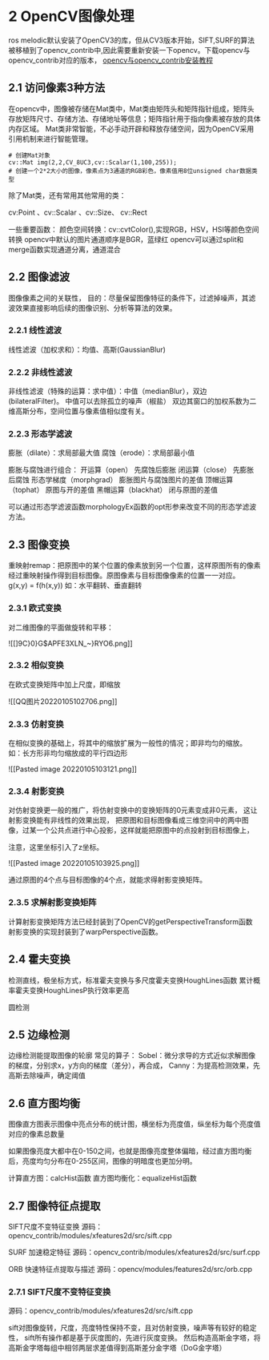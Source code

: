 # 2 OpenCV图像处理

ros melodic默认安装了OpenCV3的库，但从CV3版本开始，SIFT,SURF的算法被移植到了opencv_contrib中,因此需要重新安装一下opencv。下载opencv与opencv_contrib对应的版本，
[opencv与opencv_contrib安装教程](https://www.bilibili.com/video/BV17K4y1h7uK/)
## 2.1 访问像素3种方法
在opencv中，图像被存储在Mat类中，Mat类由矩阵头和矩阵指针组成，矩阵头存放矩阵尺寸、存储方法、存储地址等信息；矩阵指针用于指向像素被存放的具体内存区域。
Mat类非常智能，不必手动开辟和释放存储空间，因为OpenCV采用引用机制来进行智能管理。
```
# 创建Mat对象
cv::Mat img(2,2,CV_8UC3,cv::Scalar(1,100,255));
# 创建一个2*2大小的图像，像素点为3通道的RGB彩色，像素值用8位unsigned char数据类型
```

除了Mat类，还有常用其他常用的类：

cv:Point 、cv::Scalar 、cv::Size、 cv::Rect

一些重要函数：
颜色空间转换：cv::cvtColor(),实现RGB，HSV，HSI等颜色空间转换
opencv中默认的图片通道顺序是BGR，蓝绿红
opencv可以通过split和merge函数实现通道分离，通道混合

## 2.2 图像滤波
图像像素之间的关联性，
目的：尽量保留图像特征的条件下，过滤掉噪声，其滤波效果直接影响后续的图像识别、分析等算法的效果。
### 2.2.1 线性滤波
线性滤波（加权求和）：均值、高斯(GaussianBlur)
### 2.2.2 非线性滤波
非线性滤波（特殊的运算：求中值）：中值（medianBlur），双边(bilateralFilter)。
															中值可以去除孤立的噪声（椒盐）
															双边其窗口的加权系数为二维高斯分布，空间位置与像素值相似度有关。
### 2.2.3 形态学滤波
膨胀（dilate）：求局部最大值
腐蚀（erode）：求局部最小值

膨胀与腐蚀进行组合：
开运算（open）  先腐蚀后膨胀
闭运算（close） 先膨胀后腐蚀
形态学梯度（morphgrad） 膨胀图片与腐蚀图片的差值
顶帽运算（tophat） 原图与开的差值
黑帽运算（blackhat） 闭与原图的差值

可以通过形态学滤波函数morphologyEx函数的opt形参来改变不同的形态学滤波方法。

## 2.3 图像变换
重映射remap：把原图中的某个位置的像素放到另一个位置，这样原图所有的像素经过重映射操作得到目标图像。原图像素与目标图像像素的位置一一对应。
									g(x,y) = f(h(x,y))
如：水平翻转、垂直翻转

### 2.3.1 欧式变换
对二维图像的平面做旋转和平移：

![[]9C}0}G$APFE3XLN_~}RYO6.png]]

### 2.3.2 相似变换
在欧式变换矩阵中加上尺度，即缩放

![[QQ图片20220105102706.png]]

### 2.3.3 仿射变换
在相似变换的基础上，将其中的缩放扩展为一般性的情况；即非均匀的缩放。
如：长方形非均匀缩放成的平行四边形

![[Pasted image 20220105103121.png]]

### 2.3.4 射影变换
对仿射变换更一般的推广，将仿射变换中的变换矩阵的0元素变成非0元素，
这让射影变换能有非线性的效果出现，
把原图和目标图像看成三维空间中的两中图像，过某一个公共点进行中心投影，这样就能把原图中的点投射到目标图像上，

注意，这里坐标引入了z坐标。

![[Pasted image 20220105103925.png]]

通过原图的4个点与目标图像的4个点，就能求得射影变换矩阵。

### 2.3.5 求解射影变换矩阵

计算射影变换矩阵方法已经封装到了OpenCV的getPerspectiveTransform函数
射影变换的实现封装到了warpPerspective函数。
 ## 2.4 霍夫变换
 检测直线，极坐标方式，标准霍夫变换与多尺度霍夫变换HoughLines函数
										累计概率霍夫变换HoughLinesP执行效率更高
										
圆检测

## 2.5 边缘检测
边缘检测能提取图像的轮廓
常见的算子：
Sobel：微分求导的方式近似求解图像的梯度，分别求x，y方向的梯度（差分），再合成，
Canny：为提高检测效果，先高斯去除噪声，确定阈值

## 2.6 直方图均衡
图像直方图表示图像中亮点分布的统计图，横坐标为亮度值，纵坐标为每个亮度值对应的像素总数量

如果图像亮度大都中在0-150之间，也就是图像亮度整体偏暗，经过直方图均衡后，亮度均匀分布在0-255区间，图像的明暗度也更加分明。

计算直方图：calcHist函数
直方图均衡化：equalizeHist函数

## 2.7 图像特征点提取

SIFT尺度不变特征变换 
源码：opencv_contrib/modules/xfeatures2d/src/sift.cpp

SURF 加速稳定特征 
源码：opencv_contrib/modules/xfeatures2d/src/surf.cpp

ORB 快速特征点提取与描述
源码：opencv/modules/features2d/src/orb.cpp


### 2.7.1 SIFT尺度不变特征变换 
源码：opencv_contrib/modules/xfeatures2d/src/sift.cpp

sift对图像旋转，尺度，亮度特性保持不变，且对仿射变换，噪声等有较好的稳定性，
sift所有操作都是基于灰度图的，先进行灰度变换。
然后构造高斯金字塔，将高斯金字塔每组中相邻两层求差值得到高斯差分金字塔（DoG金字塔）